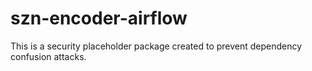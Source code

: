 # szn-encoder-airflow

This is a security placeholder package created to prevent dependency confusion attacks.